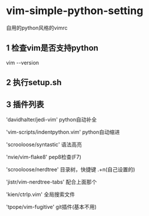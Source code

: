 # vim-simple-python-setting

自用的python风格的vimrc


## 1 检查vim是否支持python

vim --version

## 2 执行setup.sh

## 3 插件列表

'davidhalter/jedi-vim' python自动补全

'vim-scripts/indentpython.vim' python自动缩进

'scrooloose/syntastic' 语法高亮

'nvie/vim-flake8' pep8检查(F7)

'scrooloose/nerdtree' 目录树，快捷键 .+n(自己设置的)

'jistr/vim-nerdtree-tabs' 配合上面那个

'kien/ctrlp.vim' 全局搜索文件

'tpope/vim-fugitive' git插件(基本不用)
